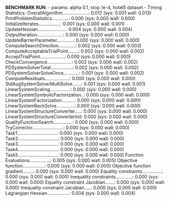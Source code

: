 **BENCHMARK RUN**: 
    - params: alpha 0.1, stop 1e-4, hotel5 dataset
    - Timing Statistics:
        OverallAlgorithm....................:      0.012 (sys:      0.001 wall:      0.013)
        PrintProblemStatistics.............:      0.000 (sys:      0.000 wall:      0.000)
        InitializeIterates.................:      0.001 (sys:      0.000 wall:      0.001)
        UpdateHessian......................:      0.004 (sys:      0.000 wall:      0.004)
        OutputIteration....................:      0.000 (sys:      0.000 wall:      0.000)
        UpdateBarrierParameter.............:      0.000 (sys:      0.000 wall:      0.000)
        ComputeSearchDirection.............:      0.002 (sys:      0.000 wall:      0.003)
        ComputeAcceptableTrialPoint........:      0.002 (sys:      0.000 wall:      0.002)
        AcceptTrialPoint...................:      0.000 (sys:      0.000 wall:      0.000)
        CheckConvergence...................:      0.002 (sys:      0.000 wall:      0.002)
        PDSystemSolverTotal.................:      0.002 (sys:      0.000 wall:      0.002)
        PDSystemSolverSolveOnce............:      0.001 (sys:      0.000 wall:      0.002)
        ComputeResiduals...................:      0.000 (sys:      0.000 wall:      0.000)
        StdAugSystemSolverMultiSolve.......:      0.001 (sys:      0.000 wall:      0.001)
        LinearSystemScaling................:      0.000 (sys:      0.000 wall:      0.000)
        LinearSystemSymbolicFactorization..:      0.000 (sys:      0.000 wall:      0.000)
        LinearSystemFactorization..........:      0.000 (sys:      0.000 wall:      0.000)
        LinearSystemBackSolve..............:      0.000 (sys:      0.000 wall:      0.000)
        LinearSystemStructureConverter.....:      0.000 (sys:      0.000 wall:      0.000)
        LinearSystemStructureConverterInit:      0.000 (sys:      0.000 wall:      0.000)
        QualityFunctionSearch...............:      0.000 (sys:      0.000 wall:      0.000)
        TryCorrector........................:      0.000 (sys:      0.000 wall:      0.000)
        Task1...............................:      0.000 (sys:      0.000 wall:      0.000)
        Task2...............................:      0.000 (sys:      0.000 wall:      0.000)
        Task3...............................:      0.000 (sys:      0.000 wall:      0.000)
        Task4...............................:      0.000 (sys:      0.000 wall:      0.000)
        Task5...............................:      0.000 (sys:      0.000 wall:      0.000)
        Function Evaluations................:      0.005 (sys:      0.000 wall:      0.005)
        Objective function.................:      0.000 (sys:      0.000 wall:      0.000)
        Objective function gradient........:      0.000 (sys:      0.000 wall:      0.000)
        Equality constraints...............:      0.000 (sys:      0.000 wall:      0.000)
        Inequality constraints.............:      0.000 (sys:      0.000 wall:      0.000)
        Equality constraint Jacobian.......:      0.000 (sys:      0.000 wall:      0.000)
        Inequality constraint Jacobian.....:      0.000 (sys:      0.000 wall:      0.000)
        Lagrangian Hessian.................:      0.004 (sys:      0.000 wall:      0.004)